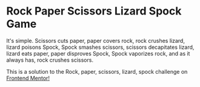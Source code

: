 # Rock Paper Scissors Lizard Spock Game

It's simple. Scissors cuts paper, paper covers rock, rock crushes lizard, lizard poisons Spock, Spock smashes scissors, scissors decapitates lizard, lizard eats paper, paper disproves Spock, Spock vaporizes rock, and as it always has, rock crushes scissors.

This is a solution to the Rock, paper, scissors, lizard, spock challenge on [Frontend Mentor!](https://www.frontendmentor.io/challenges/rock-paper-scissors-game-pTgwgvgH)
